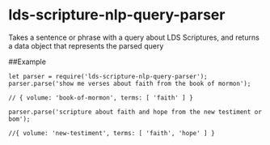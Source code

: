 # lds-scripture-nlp-query-parser

Takes a sentence or phrase with a query about LDS Scriptures, and returns a data object that represents the parsed query

##Example

    let parser = require('lds-scripture-nlp-query-parser');
    parser.parse('show me verses about faith from the book of mormon');
    
    // { volume: 'book-of-mormon', terms: [ 'faith' ] }
    
    parser.parse('scripture about faith and hope from the new testiment or bom');
    
    //{ volume: 'new-testiment', terms: [ 'faith', 'hope' ] }